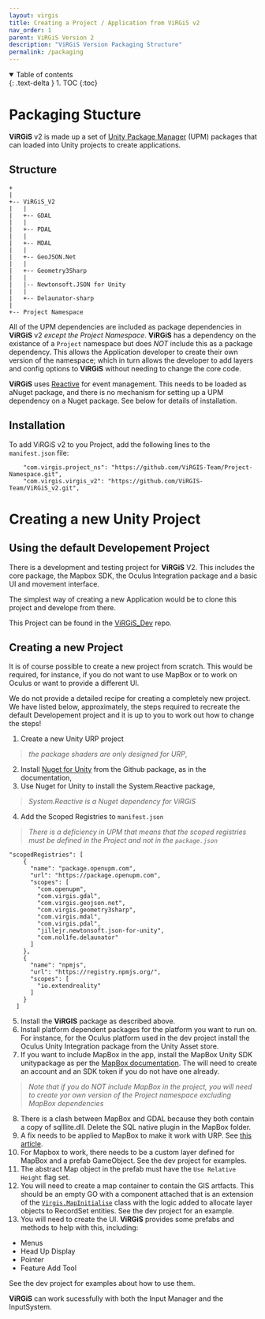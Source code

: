 ```yaml
---
layout: virgis
title: Creating a Project / Application from ViRGiS v2
nav_order: 1
parent: ViRGiS Version 2
description: "ViRGiS Version Packaging Structure"
permalink: /packaging
---
```


<details open markdown="block">
  <summary>
    Table of contents
  </summary>
  {: .text-delta }
1. TOC
{:toc}
</details>

# Packaging Stucture

**ViRGiS** v2 is made up a set of [Unity Package Manager](https://docs.unity3d.com/Packages/com.unity.package-manager-ui@2.0/manual/index.html) (UPM) packages that can loaded into Unity projects to create applications.

## Structure

```
+
|
+-- ViRGiS_V2
|   |
|   +-- GDAL
|   |
|   +-- PDAL
|   |
|   +-- MDAL
|   |
|   +-- GeoJSON.Net
|   |
|   +-- Geometry3Sharp
|   |
|   |-- Newtonsoft.JSON for Unity
|   |
|   +-- Delaunator-sharp
|
+-- Project Namespace
```

All of the UPM dependencies are included as package dependencies in **ViRGiS** v2 _except the Project Namespace_. **ViRGiS** has a dependency on the existance of a `Project` namespace but does _NOT_ include this as a package dependency. This allows the Application developer to create their own version of the namespace; which in turn allows the developer to add layers and config options to **ViRGiS** without needing to change the core code.

**ViRGiS** uses [Reactive](https://github.com/dotnet/reactive) for event management. This needs to be loaded as aNuget package, and there is no mechanism for setting up a UPM dependency on a Nuget package. See below for details of installation.

## Installation

To add ViRGiS v2 to you Project, add the following lines to the `manifest.json` file:

```
    "com.virgis.project_ns": "https://github.com/ViRGIS-Team/Project-Namespace.git",
    "com.virgis.virgis_v2": "https://github.com/ViRGIS-Team/ViRGiS_v2.git",
```

# Creating a new Unity Project

## Using the default Developement Project

There is a development and testing project for **ViRGiS** V2. This includes the core package, the Mapbox SDK, the Oculus Integration package and a basic UI and movement interface.

The simplest way of creating a new Application would be to clone this project and develope from there.

This Project can be found in the [ViRGiS_Dev](https://github.com/ViRGIS-Team/ViRGiS_Dev) repo.

## Creating a new Project

It is of course possible to create a new project from scratch. This would be required, for instance, if you do not want to use MapBox or to work on Oculus or want to provide a different UI.

We do not provide a detailed recipe for creating a completely new project. We have listed below, approximately, the steps required to recreate the default Developement project and it is up to you to work out how to change the steps!

1. Create a new Unity URP project
> _the package shaders are only designed for URP_,
2. Install [Nuget for Unity](https://github.com/GlitchEnzo/NuGetForUnity) from the Github package, as in the documentation,
3. Use Nuget for Unity to install the System.Reactive package,
> _System.Reactive is a Nuget dependency for ViRGiS_
4. Add the Scoped Registries to `manifest.json` 
> _There is a deficiency in UPM that means that the scoped registries must be defined in the Project and not in the `package.json`_
```
"scopedRegistries": [
    {
      "name": "package.openupm.com",
      "url": "https://package.openupm.com",
      "scopes": [
        "com.openupm",
        "com.virgis.gdal",
        "com.virgis.geojson.net",
        "com.virgis.geometry3sharp",
        "com.virgis.mdal",
        "com.virgis.pdal",
        "jillejr.newtonsoft.json-for-unity",
        "com.nol1fe.delaunator"
      ]
    },
    {
      "name": "npmjs",
      "url": "https://registry.npmjs.org/",
      "scopes": [
        "io.extendreality"
      ]
    }
  ]
```
5. Install the **ViRGIS** package as described above.
6. Install platform dependent packages for the platform you want to run on. For instance, for the Oculus platform used in the dev project install the Oculus Unity Integration package from the Unity Asset store.
7. If you want to include MapBox in the app, install the MapBox Unity SDK unitypackage as per the [MapBox documentation](https://www.mapbox.com/install/unity/). The will need to create an account and an SDK token if you do not have one already.
> _Note that if you do NOT include MapBox in the project, you will need to create yor own version of the Project namespace excluding MapBox dependencies_
8. There is a clash between MapBox and GDAL because they both contain a copy of sqlllite.dll. Delete the SQL native plugin in the MapBox folder.
9. A fix needs to be applied to MapBox to make it work with URP. See [this article](http://barankahyaoglu.com/dev/mapbox-unity-sdk-with-urp/).
10. For Mapbox to work, there needs to be a custom layer defined for MapBox and a prefab GameObject. See the dev project for examples.
11. The abstract Map object in the prefab must have the `Use Relative Height` flag set.
12. You will need to create a map container to contain the GIS artfacts. This should be an empty GO with a component attached that is an extension of the [`Virgis.MapInitialise`](https://virgis-team.github.io/ViRGiS_v2/api/Virgis.MapInitialize.html) class with the logic added to allocate layer objects to RecordSet entities. See the dev project for an example.
13. You will need to create the UI. **ViRGiS** provides some prefabs and methods to help with this, including:

- Menus
- Head Up Display
- Pointer
- Feature Add Tool

See the dev project for examples about how to use them.

**ViRGiS** can work sucessfully with both the Input Manager and the InputSystem.

